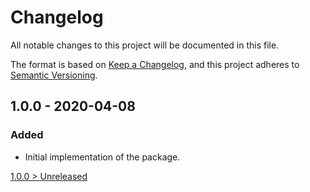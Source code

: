 # Changelog
All notable changes to this project will be documented in this file.

The format is based on [Keep a Changelog](https://keepachangelog.com/en/1.0.0/),
and this project adheres to [Semantic Versioning](https://semver.org/spec/v2.0.0.html).

## 1.0.0 - 2020-04-08
### Added
- Initial implementation of the package.

[1.0.0 > Unreleased](https://github.com/grizz-it/configuration/compare/1.0.0...HEAD)
